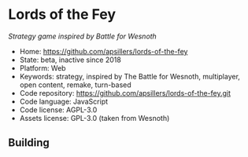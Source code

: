 # Lords of the Fey

_Strategy game inspired by Battle for Wesnoth_

- Home: https://github.com/apsillers/lords-of-the-fey
- State: beta, inactive since 2018
- Platform: Web
- Keywords: strategy, inspired by The Battle for Wesnoth, multiplayer, open content, remake, turn-based
- Code repository: https://github.com/apsillers/lords-of-the-fey.git
- Code language: JavaScript
- Code license: AGPL-3.0
- Assets license: GPL-3.0 (taken from Wesnoth)

## Building

